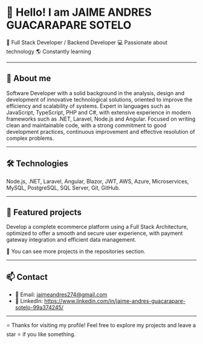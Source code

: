 # 👋 Hello! I am JAIME ANDRES GUACARAPARE SOTELO

🎯 Full Stack Developer / Backend Developer 💻 Passionate about technology 🌎 Constantly learning

---

## 🚀 About me

Software Developer with a solid background in the analysis, design and development of innovative technological solutions, oriented to
improve the efficiency and scalability of systems. Expert in languages such as JavaScript, TypeScript, PHP and C#, with extensive
experience in modern frameworks such as .NET, Laravel, Node.js and Angular. Focused on writing clean and maintainable code, with a
strong commitment to good development practices, continuous improvement and effective resolution of complex problems.

---

## 🛠️ Technologies

Node.js, .NET, Laravel, Angular,
Blazor, JWT, AWS, Azure,
Microservices, MySQL, PostgreSQL,
SQL Server, Git, GitHub.

---

## 📂 Featured projects

Develop a complete ecommerce platform using a Full Stack Architecture, optimized to offer a smooth and secure user experience, with
payment gateway integration and efficient data management.

🔗 You can see more projects in the repositories section.

---

## 📫 Contact

- 📧 Email: jaimeandres274@gmail.com
- 💼 LinkedIn: https://www.linkedin.com/in/jaime-andres-guacarapare-sotelo-99a374245/

---

⭐ Thanks for visiting my profile! Feel free to explore my projects and leave a star ⭐ if you like something.
